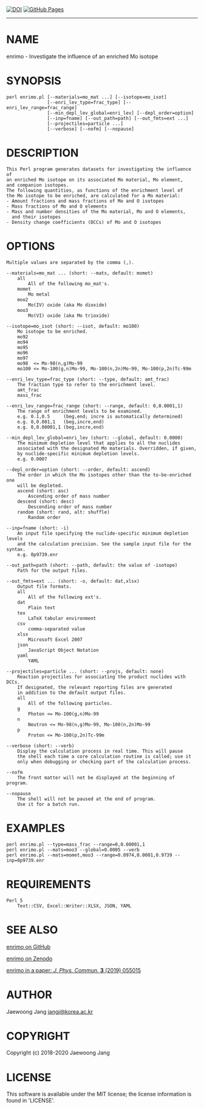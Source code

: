 [![DOI](https://zenodo.org/badge/DOI/10.5281/zenodo.1476349.svg)](https://doi.org/10.5281/zenodo.1476349)
[![GitHub Pages](https://img.shields.io/badge/GitHub%20Pages-https%3A%2F%2Fjangcom.github.io%2Fenrimo-brightgreen)](https://jangcom.github.io/enrimo/)

---

# NAME

enrimo - Investigate the influence of an enriched Mo isotope

# SYNOPSIS

    perl enrimo.pl [--materials=mo_mat ...] [--isotope=mo_isot]
                   [--enri_lev_type=frac_type] [--enri_lev_range=frac_range]
                   [--min_depl_lev_global=enri_lev] [--depl_order=option]
                   [--inp=fname] [--out_path=path] [--out_fmts=ext ...]
                   [--projectiles=particle ...]
                   [--verbose] [--nofm] [--nopause]

# DESCRIPTION

    This Perl program generates datasets for investigating the influence of
    an enriched Mo isotope on its associated Mo material, Mo element,
    and companion isotopes.
    The following quantities, as functions of the enrichment level of
    the Mo isotope to be enriched, are calculated for a Mo material:
    - Amount fractions and mass fractions of Mo and O isotopes
    - Mass fractions of Mo and O elements
    - Mass and number densities of the Mo material, Mo and O elements,
      and their isotopes
    - Density change coefficients (DCCs) of Mo and O isotopes

# OPTIONS

    Multiple values are separated by the comma (,).

    --materials=mo_mat ... (short: --mats, default: momet)
        all
            All of the following mo_mat's.
        momet
            Mo metal
        moo2
            Mo(IV) oxide (aka Mo dioxide)
        moo3
            Mo(VI) oxide (aka Mo trioxide)

    --isotope=mo_isot (short: --isot, default: mo100)
        Mo isotope to be enriched.
        mo92
        mo94
        mo95
        mo96
        mo97
        mo98  <= Mo-98(n,g)Mo-99
        mo100 <= Mo-100(g,n)Mo-99, Mo-100(n,2n)Mo-99, Mo-100(p,2n)Tc-99m

    --enri_lev_type=frac_type (short: --type, default: amt_frac)
        The fraction type to refer to the enrichment level.
        amt_frac
        mass_frac

    --enri_lev_range=frac_range (short: --range, default: 0,0.0001,1)
        The range of enrichment levels to be examined.
        e.g. 0.1,0.5     (beg,end; incre is automatically determined)
        e.g. 0,0.001,1   (beg,incre,end)
        e.g. 0,0.00001,1 (beg,incre,end)

    --min_depl_lev_global=enri_lev (short: --global, default: 0.0000)
        The minimum depletion level that applies to all the nuclides
        associated with the designated Mo materials. Overridden, if given,
        by nuclide-specific minimum depletion levels.
        e.g. 0.0007

    --depl_order=option (short: --order, default: ascend)
        The order in which the Mo isotopes other than the to-be-enriched one
        will be depleted.
        ascend (short: asc)
            Ascending order of mass number
        descend (short: desc)
            Descending order of mass number
        random (short: rand, alt: shuffle)
            Random order

    --inp=fname (short: -i)
        An input file specifying the nuclide-specific minimum depletion levels
        and the calculation precision. See the sample input file for the syntax.
        e.g. 0p9739.enr

    --out_path=path (short: --path, default: the value of -isotope)
        Path for the output files.

    --out_fmts=ext ... (short: -o, default: dat,xlsx)
        Output file formats.
        all
            All of the following ext's.
        dat
            Plain text
        tex
            LaTeX tabular environment
        csv
            comma-separated value
        xlsx
            Microsoft Excel 2007
        json
            JavaScript Object Notation
        yaml
            YAML

    --projectiles=particle ... (short: --projs, default: none)
        Reaction projectiles for associating the product nuclides with DCCs.
        If designated, the relevant reporting files are generated
        in addition to the default output files.
        all
            All of the following particles.
        g
            Photon <= Mo-100(g,n)Mo-99
        n
            Neutron <= Mo-98(n,g)Mo-99, Mo-100(n,2n)Mo-99
        p
            Proton <= Mo-100(p,2n)Tc-99m

    --verbose (short: --verb)
        Display the calculation process in real time. This will pause
        the shell each time a core calculation routine is called; use it
        only when debugging or checking part of the calculation process.

    --nofm
        The front matter will not be displayed at the beginning of program.

    --nopause
        The shell will not be paused at the end of program.
        Use it for a batch run.

# EXAMPLES

    perl enrimo.pl --type=mass_frac --range=0,0.00001,1
    perl enrimo.pl --mats=moo3 --global=0.0005 --verb
    perl enrimo.pl --mats=momet,moo3 --range=0.0974,0.0001,0.9739 --inp=0p9739.enr

# REQUIREMENTS

    Perl 5
        Text::CSV, Excel::Writer::XLSX, JSON, YAML

# SEE ALSO

[enrimo on GitHub](https://github.com/jangcom/enrimo)

[enrimo on Zenodo](https://doi.org/10.5281/zenodo.2628760)

[enrimo in a paper: _J. Phys. Commun._ **3** (2019) 055015](https://doi.org/10.1088/2399-6528/ab1d6b)

# AUTHOR

Jaewoong Jang <jangj@korea.ac.kr>

# COPYRIGHT

Copyright (c) 2018-2020 Jaewoong Jang

# LICENSE

This software is available under the MIT license;
the license information is found in 'LICENSE'.
